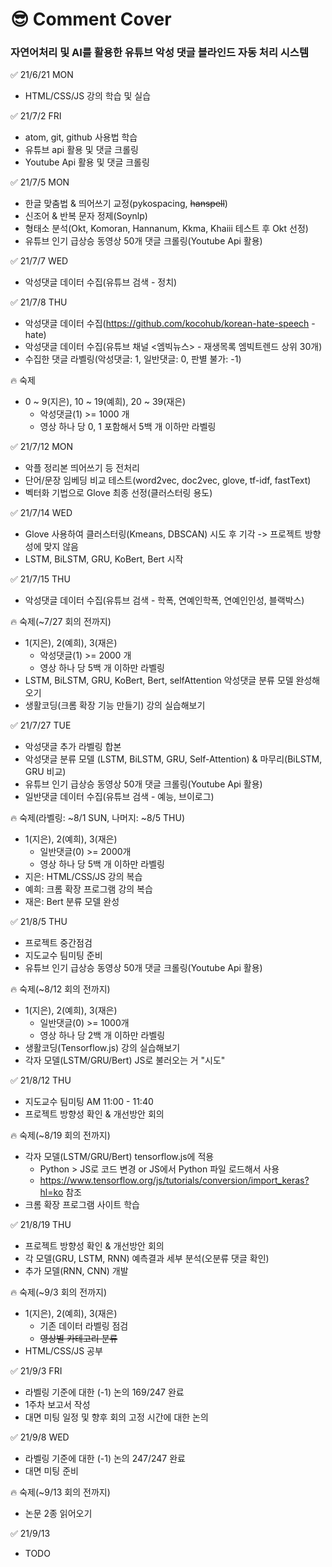# &#128526; Comment Cover
### 자연어처리 및 AI를 활용한 유튜브 악성 댓글 블라인드 자동 처리 시스템

&#9989; 21/6/21 MON
- HTML/CSS/JS 강의 학습 및 실습

&#9989; 21/7/2 FRI
- atom, git, github 사용법 학습
- 유튜브 api 활용 및 댓글 크롤링
- Youtube Api 활용 및 댓글 크롤링

&#9989; 21/7/5 MON
- 한글 맞춤법 & 띄어쓰기 교정(pykospacing, <strike>hanspell</strike>)
- 신조어 & 반복 문자 정제(Soynlp)
- 형태소 분석(Okt, Komoran, Hannanum, Kkma, Khaiii 테스트 후 Okt 선정)
- 유튜브 인기 급상승 동영상 50개 댓글 크롤링(Youtube Api 활용)

&#9989; 21/7/7 WED
- 악성댓글 데이터 수집(유튜브 검색 - 정치)

&#9989; 21/7/8 THU
- 악성댓글 데이터 수집(https://github.com/kocohub/korean-hate-speech - hate)
- 악성댓글 데이터 수집(유튜브 채널 <엠빅뉴스> - 재생목록 엠빅트렌드 상위 30개)
- 수집한 댓글 라벨링(악성댓글: 1, 일반댓글: 0, 판별 불가: -1)

&#128293; 숙제
- 0 ~ 9(지은), 10 ~ 19(예희), 20 ~ 39(재은)
  - 악성댓글(1) >= 1000 개
  - 영상 하나 당 0, 1 포함해서 5백 개 이하만 라벨링

&#9989; 21/7/12 MON
- 악플 정리본 띄어쓰기 등 전처리
- 단어/문장 임베딩 비교 테스트(word2vec, doc2vec, glove, tf-idf, fastText)
- 벡터화 기법으로 Glove 최종 선정(클러스터링 용도)

&#9989; 21/7/14 WED
- Glove 사용하여 클러스터링(Kmeans, DBSCAN) 시도 후 기각
-> 프로젝트 방향성에 맞지 않음
- LSTM, BiLSTM, GRU, KoBert, Bert 시작

&#9989; 21/7/15 THU
- 악성댓글 데이터 수집(유튜브 검색 - 학폭, 연예인학폭, 연예인인성, 블랙박스)

&#128293; 숙제(~7/27 회의 전까지)
- 1(지은), 2(예희), 3(재은)
  - 악성댓글(1) >= 2000 개
  - 영상 하나 당 5백 개 이하만 라벨링
- LSTM, BiLSTM, GRU, KoBert, Bert, selfAttention 악성댓글 분류 모델 완성해오기
- 생활코딩(크롬 확장 기능 만들기) 강의 실습해보기

&#9989; 21/7/27 TUE
- 악성댓글 추가 라벨링 합본
- 악성댓글 분류 모델 (LSTM, BiLSTM, GRU, Self-Attention) & 마무리(BiLSTM, GRU 비교)
- 유튜브 인기 급상승 동영상 50개 댓글 크롤링(Youtube Api 활용)
- 일반댓글 데이터 수집(유튜브 검색 - 예능, 브이로그)

&#128293; 숙제(라벨링: ~8/1 SUN, 나머지: ~8/5 THU)
- 1(지은), 2(예희), 3(재은)
  - 일반댓글(0) >= 2000개
  - 영상 하나 당 5백 개 이하만 라벨링
- 지은: HTML/CSS/JS 강의 복습
- 예희: 크롬 확장 프로그램 강의 복습
- 재은: Bert 분류 모델 완성

&#9989; 21/8/5 THU
- 프로젝트 중간점검
- 지도교수 팀미팅 준비
- 유튜브 인기 급상승 동영상 50개 댓글 크롤링(Youtube Api 활용)

&#128293; 숙제(~8/12 회의 전까지)
- 1(지은), 2(예희), 3(재은)
  - 일반댓글(0) >= 1000개
  - 영상 하나 당 2백 개 이하만 라벨링
- 생활코딩(Tensorflow.js) 강의 실습해보기
- 각자 모델(LSTM/GRU/Bert) JS로 불러오는 거 "시도"

&#9989; 21/8/12 THU
- 지도교수 팀미팅 AM 11:00 - 11:40
- 프로젝트 방향성 확인 & 개선방안 회의

&#128293; 숙제(~8/19 회의 전까지)
- 각자 모델(LSTM/GRU/Bert) tensorflow.js에 적용
  - Python > JS로 코드 변경 or JS에서 Python 파일 로드해서 사용
  - https://www.tensorflow.org/js/tutorials/conversion/import_keras?hl=ko 참조
- 크롬 확장 프로그램 사이트 학습

&#9989; 21/8/19 THU
- 프로젝트 방향성 확인 & 개선방안 회의
- 각 모델(GRU, LSTM, RNN) 예측결과 세부 분석(오분류 댓글 확인)
- 추가 모델(RNN, CNN) 개발

&#128293; 숙제(~9/3 회의 전까지)
- 1(지은), 2(예희), 3(재은)
  - 기존 데이터 라벨링 점검
  - <strike>영상별 카테고리 분류</strike>
- HTML/CSS/JS 공부

&#9989; 21/9/3 FRI
- 라벨링 기준에 대한 (-1) 논의 169/247 완료
- 1주차 보고서 작성
- 대면 미팅 일정 및 향후 회의 고정 시간에 대한 논의


&#9989; 21/9/8 WED
- 라벨링 기준에 대한 (-1) 논의 247/247 완료
- 대면 미팅 준비

&#128293; 숙제(~9/13 회의 전까지)
- 논문 2종 읽어오기

&#9989; 21/9/13 
- TODO
